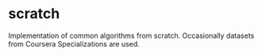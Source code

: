 # scratch
Implementation of common algorithms from scratch. Occasionally datasets from Coursera Specializations are used.
